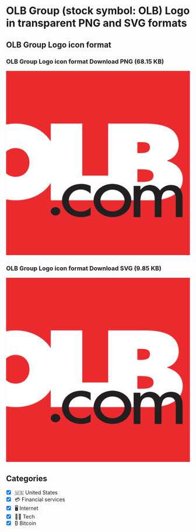 # OLB Group (stock symbol: OLB) Logo in transparent PNG and SVG formats

## OLB Group Logo icon format

### OLB Group Logo icon format Download PNG (68.15 KB)

![OLB Group Logo icon format Download PNG (68.15 KB)](/img/orig/OLB-950fc407.png)

### OLB Group Logo icon format Download SVG (9.85 KB)

![OLB Group Logo icon format Download SVG (9.85 KB)](/img/orig/OLB-0a9d2769.svg)



## Categories
- [x] 🇺🇸 United States
- [x] 💳 Financial services
- [x] 🖥️ Internet
- [x] 👩‍💻 Tech
- [x] ₿ Bitcoin
